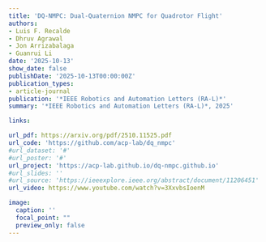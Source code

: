 ```yaml
---
title: 'DQ-NMPC: Dual-Quaternion NMPC for Quadrotor Flight'
authors:
- Luis F. Recalde
- Dhruv Agrawal
- Jon Arrizabalaga
- Guanrui Li
date: '2025-10-13'
show_date: false
publishDate: '2025-10-13T00:00:00Z'
publication_types:
- article-journal
publication: '*IEEE Robotics and Automation Letters (RA-L)*'
summary: '*IEEE Robotics and Automation Letters (RA-L)*, 2025'

links:

url_pdf: https://arxiv.org/pdf/2510.11525.pdf
url_code: 'https://github.com/acp-lab/dq_nmpc'
#url_dataset: '#'
#url_poster: '#'
url_project: 'https://acp-lab.github.io/dq-nmpc.github.io'
#url_slides: ''
#url_source: 'https://ieeexplore.ieee.org/abstract/document/11206451'
url_video: https://www.youtube.com/watch?v=3XxvbsIoenM

image:
  caption: ''
  focal_point: ""
  preview_only: false
---
```

